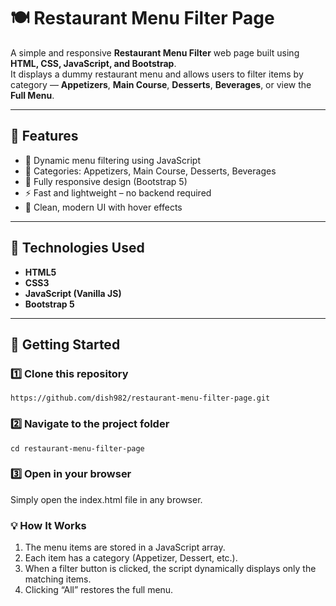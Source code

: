 # 🍽️ Restaurant Menu Filter Page

A simple and responsive **Restaurant Menu Filter** web page built using **HTML, CSS, JavaScript, and Bootstrap**.  
It displays a dummy restaurant menu and allows users to filter items by category — **Appetizers**, **Main Course**, **Desserts**, **Beverages**, or view the **Full Menu**.

---

## 🌟 Features

- 🍕 Dynamic menu filtering using JavaScript  
- 🧁 Categories: Appetizers, Main Course, Desserts, Beverages  
- 📱 Fully responsive design (Bootstrap 5)  
- ⚡ Fast and lightweight – no backend required  
- 🎨 Clean, modern UI with hover effects

---

## 🧰 Technologies Used

- **HTML5**
- **CSS3**
- **JavaScript (Vanilla JS)**
- **Bootstrap 5**

---

## 🚀 Getting Started

### 1️⃣ Clone this repository
```
https://github.com/dish982/restaurant-menu-filter-page.git
```

### 2️⃣ Navigate to the project folder
```cd restaurant-menu-filter-page```

### 3️⃣ Open in your browser
Simply open the index.html file in any browser.

### 💡 How It Works
1. The menu items are stored in a JavaScript array.
2. Each item has a category (Appetizer, Dessert, etc.).
3. When a filter button is clicked, the script dynamically displays only the matching items.
4. Clicking “All” restores the full menu.



